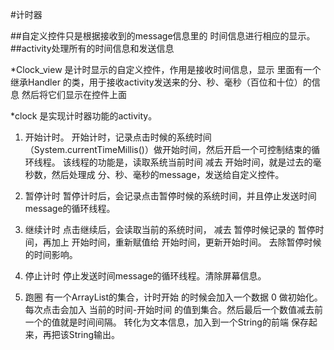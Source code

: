 #计时器

##自定义控件只是根据接收到的message信息里的 时间信息进行相应的显示。
##activity处理所有的时间信息和发送信息

*Clock_view 是计时显示的自定义控件，作用是接收时间信息，显示
里面有一个 继承Handler 的类，用于接收activity发送来的分、秒、毫秒（百位和十位）的信息
然后将它们显示在控件上面

*clock
是实现计时器功能的activity。

1. 开始计时。
开始计时，记录点击时候的系统时间（System.currentTimeMillis()）做开始时间，然后开启一个可控制结束的循环线程。
该线程的功能是，读取系统当前时间 减去 开始时间，就是过去的毫秒数，然后处理成 分、秒、毫秒的message，发送给自定义控件。

2. 暂停计时
暂停计时后，会记录点击暂停时候的系统时间，并且停止发送时间message的循环线程。

3. 继续计时
点击继续后，会读取当前的系统时间， 减去 暂停时候记录的 暂停时间，再加上 开始时间，重新赋值给 开始时间，更新开始时间。
去除暂停时候的时间影响。

3. 停止计时
停止发送时间message的循环线程。清除屏幕信息。

4. 跑圈
有一个ArrayList的集合，计时开始 的时候会加入一个数据 0 做初始化。
每次点击会加入 当前的时间-开始时间 的值到集合。然后最后一个数值减去前一个的值就是时间间隔。
转化为文本信息，加入到一个String的前端 保存起来，再把该String输出。

